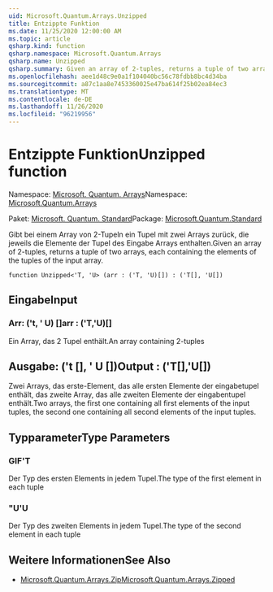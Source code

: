 ```yaml
---
uid: Microsoft.Quantum.Arrays.Unzipped
title: Entzippte Funktion
ms.date: 11/25/2020 12:00:00 AM
ms.topic: article
qsharp.kind: function
qsharp.namespace: Microsoft.Quantum.Arrays
qsharp.name: Unzipped
qsharp.summary: Given an array of 2-tuples, returns a tuple of two arrays, each containing the elements of the tuples of the input array.
ms.openlocfilehash: aee1d48c9e0a1f104040bc56c78fdbb8bc4d34ba
ms.sourcegitcommit: a87c1aa8e7453360025e47ba614f25b02ea84ec3
ms.translationtype: MT
ms.contentlocale: de-DE
ms.lasthandoff: 11/26/2020
ms.locfileid: "96219956"
---
```

# <a name="unzipped-function"></a><span data-ttu-id="324ca-102">Entzippte Funktion</span><span class="sxs-lookup"><span data-stu-id="324ca-102">Unzipped function</span></span>

<span data-ttu-id="324ca-103">Namespace: [Microsoft. Quantum. Arrays](xref:Microsoft.Quantum.Arrays)</span><span class="sxs-lookup"><span data-stu-id="324ca-103">Namespace: [Microsoft.Quantum.Arrays](xref:Microsoft.Quantum.Arrays)</span></span>

<span data-ttu-id="324ca-104">Paket: [Microsoft. Quantum. Standard](https://nuget.org/packages/Microsoft.Quantum.Standard)</span><span class="sxs-lookup"><span data-stu-id="324ca-104">Package: [Microsoft.Quantum.Standard](https://nuget.org/packages/Microsoft.Quantum.Standard)</span></span>


<span data-ttu-id="324ca-105">Gibt bei einem Array von 2-Tupeln ein Tupel mit zwei Arrays zurück, die jeweils die Elemente der Tupel des Eingabe Arrays enthalten.</span><span class="sxs-lookup"><span data-stu-id="324ca-105">Given an array of 2-tuples, returns a tuple of two arrays, each containing the elements of the tuples of the input array.</span></span>

```qsharp
function Unzipped<'T, 'U> (arr : ('T, 'U)[]) : ('T[], 'U[])
```


## <a name="input"></a><span data-ttu-id="324ca-106">Eingabe</span><span class="sxs-lookup"><span data-stu-id="324ca-106">Input</span></span>

### <a name="arr--tu"></a><span data-ttu-id="324ca-107">Arr: ('t, ' U) []</span><span class="sxs-lookup"><span data-stu-id="324ca-107">arr : ('T,'U)[]</span></span>

<span data-ttu-id="324ca-108">Ein Array, das 2 Tupel enthält.</span><span class="sxs-lookup"><span data-stu-id="324ca-108">An array containing 2-tuples</span></span>



## <a name="output--tu"></a><span data-ttu-id="324ca-109">Ausgabe: ('t [], ' U [])</span><span class="sxs-lookup"><span data-stu-id="324ca-109">Output : ('T[],'U[])</span></span>

<span data-ttu-id="324ca-110">Zwei Arrays, das erste-Element, das alle ersten Elemente der eingabetupel enthält, das zweite Array, das alle zweiten Elemente der eingabentupel enthält.</span><span class="sxs-lookup"><span data-stu-id="324ca-110">Two arrays, the first one containing all first elements of the input tuples, the second one containing all second elements of the input tuples.</span></span>

## <a name="type-parameters"></a><span data-ttu-id="324ca-111">Typparameter</span><span class="sxs-lookup"><span data-stu-id="324ca-111">Type Parameters</span></span>

### <a name="t"></a><span data-ttu-id="324ca-112">GIF</span><span class="sxs-lookup"><span data-stu-id="324ca-112">'T</span></span>

<span data-ttu-id="324ca-113">Der Typ des ersten Elements in jedem Tupel.</span><span class="sxs-lookup"><span data-stu-id="324ca-113">The type of the first element in each tuple</span></span>
### <a name="u"></a><span data-ttu-id="324ca-114">"U</span><span class="sxs-lookup"><span data-stu-id="324ca-114">'U</span></span>

<span data-ttu-id="324ca-115">Der Typ des zweiten Elements in jedem Tupel.</span><span class="sxs-lookup"><span data-stu-id="324ca-115">The type of the second element in each tuple</span></span>

## <a name="see-also"></a><span data-ttu-id="324ca-116">Weitere Informationen</span><span class="sxs-lookup"><span data-stu-id="324ca-116">See Also</span></span>

- [<span data-ttu-id="324ca-117">Microsoft.Quantum.Arrays.Zip</span><span class="sxs-lookup"><span data-stu-id="324ca-117">Microsoft.Quantum.Arrays.Zipped</span></span>](xref:Microsoft.Quantum.Arrays.Zipped)